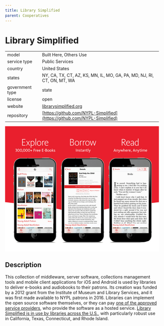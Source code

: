 ```yaml
---
title: Library Simplified
parent: Cooperatives
---
```


# Library Simplified

|                   |                                          |
|:------------------|:-----------------------------------------|
| model             | Built Here, Others Use
| service type      | Public Services
| country           | United States
| states            | NY, CA, TX, CT, AZ, KS, MN, IL, MO, GA, PA, MD, NJ, RI, CT, ON, MT, WA
| government type   | state
| license           | open
| website           | [librarysimplified.org](https://librarysimplified.org/)
| repository		   | [https://github.com/NYPL-Simplified](https://github.com/NYPL-Simplified)

![Simply-E screenshots](images/library-simplified.png)

## Description
This collection of middleware, server software, collections management tools and mobile client applications for iOS and Android is used by libraries to deliver e-books and audiobooks to their patrons. Its creation was funded by a 2012 grant from the Institute of Museum and Library Services, and it was first made available to NYPL patrons in 2016. Libraries can implement the open source software themselves, or they can pay [one of the approved service providers](https://librarysimplified.org/service-providers/), who provide the software as a hosted service. [Library Simplified is in use by libraries across the U.S.](https://librarysimplified.org/community/), with particularly robust use in California, Texas, Connecticut, and Rhode Island.


